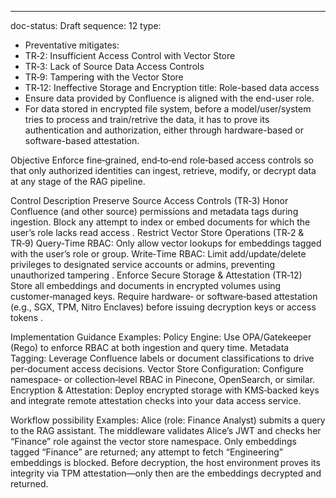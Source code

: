 ---
doc-status: Draft
sequence: 12
type:
 - Preventative
mitigates:
 -  TR‑2: Insufficient Access Control with Vector Store
 -  TR‑3: Lack of Source Data Access Controls
 -  TR‑9: Tampering with the Vector Store
 -  TR‑12: Ineffective Storage and Encryption
title: Role-based data access 
- Ensure data provided by Confluence is aligned with the end-user role.
- For data stored in encrypted file system, before a model/user/system tries to process and train/retrive the data, it has to prove its authentication and authorization, either through hardware-based or software-based attestation.

Objective
Enforce fine‑grained, end‑to‑end role‑based access controls so that only authorized identities can ingest, retrieve, modify, or decrypt data at any stage of the RAG pipeline.

Control Description
    Preserve Source Access Controls (TR‑3)
        Honor Confluence (and other source) permissions and metadata tags during ingestion.
        Block any attempt to index or embed documents for which the user’s role lacks read access .
    Restrict Vector Store Operations (TR‑2 & TR‑9)
        Query‑Time RBAC: Only allow vector lookups for embeddings tagged with the user’s role or group.
        Write‑Time RBAC: Limit add/update/delete privileges to designated service accounts or admins, preventing unauthorized tampering .
    Enforce Secure Storage & Attestation (TR‑12)
        Store all embeddings and documents in encrypted volumes using customer‑managed keys.
        Require hardware‑ or software‑based attestation (e.g., SGX, TPM, Nitro Enclaves) before issuing decryption keys or access tokens .

Implementation Guidance Examples: 
    Policy Engine: Use OPA/Gatekeeper (Rego) to enforce RBAC at both ingestion and query time.
    Metadata Tagging: Leverage Confluence labels or document classifications to drive per‑document access decisions.
    Vector Store Configuration: Configure namespace‑ or collection‑level RBAC in Pinecone, OpenSearch, or similar.
    Encryption & Attestation: Deploy encrypted storage with KMS‑backed keys and integrate remote attestation checks into your data access service.

Workflow possibility Examples: 
    Alice (role: Finance Analyst) submits a query to the RAG assistant.
    The middleware validates Alice’s JWT and checks her “Finance” role against the vector store namespace.
    Only embeddings tagged “Finance” are returned; any attempt to fetch “Engineering” embeddings is blocked.
    Before decryption, the host environment proves its integrity via TPM attestation—only then are the embeddings decrypted and returned.
